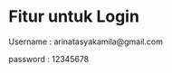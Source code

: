 <h1>Fitur untuk Login</h1>
<p>Username : arinatasyakamila@gmail.com</p>
<p>password : 12345678 </p>
